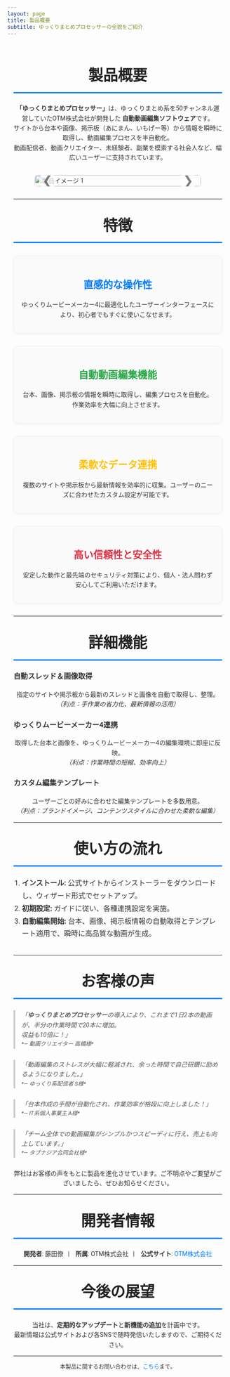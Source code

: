 ```yaml
---
layout: page
title: 製品概要
subtitle: ゆっくりまとめプロセッサーの全貌をご紹介
---
```


<style>
  /* Google Fonts（例: 'Roboto'）の読み込み */
  @import url('https://fonts.googleapis.com/css2?family=Roboto:wght@400;500;700&display=swap');

  /* 全体の基本設定 */
  .page-content {
    font-family: 'Roboto', sans-serif;
    line-height: 1.6;
    color: #333;
    max-width: 900px;
    margin: 0 auto;
    padding: 1em;
  }
  /* セクション見出し */
  .section-title {
    text-align: center;
    font-size: 2.4em;
    margin-top: 1em;
    margin-bottom: 0.7em;  /* 間隔を広めに設定 */
    color: #222;
    border-bottom: 3px solid #007BFF;
    padding-bottom: 0.3em;
  }
  /* クローセル（カルーセル）のスタイル */
  .carousel {
    position: relative;
    overflow: hidden;
    margin: 2em auto;
    max-width: 80%;
  }
  .carousel-inner {
    display: flex;
    transition: transform 0.5s ease-in-out;
  }
  .carousel-item {
    min-width: 100%;
    box-sizing: border-box;
  }
  .carousel-item img {
    width: 100%;
    display: block;
    border-radius: 8px;
    box-shadow: 0 4px 8px rgba(0,0,0,0.1);
  }
  /* ナビゲーション矢印 */
  .carousel-control {
    position: absolute;
    top: 50%;
    transform: translateY(-50%);
    font-size: 2em;
    color: rgba(0,0,0,0.5);
    background: rgba(255,255,255,0.7);
    border-radius: 50%;
    width: 40px;
    height: 40px;
    line-height: 40px;
    text-align: center;
    cursor: pointer;
    user-select: none;
    transition: background 0.3s, color 0.3s;
  }
  .carousel-control:hover {
    background: rgba(255,255,255,1);
    color: rgba(0,0,0,0.8);
  }
  .carousel-control.prev {
    left: 10px;
  }
  .carousel-control.next {
    right: 10px;
  }
  
  /* 以下は従来のその他のスタイル（特徴、詳細機能等） */
  .feature-item {
    text-align: center;
    padding: 1.2em;
    margin: 2em auto;  /* カード間の余白を広めに */
    border: 1px solid #eee;
    border-radius: 12px;
    background-color: #fafafa;
    max-width: 700px;
    box-shadow: 0 2px 6px rgba(0,0,0,0.05);
    transition: transform 0.3s ease, box-shadow 0.3s ease;
  }
  .feature-item:hover {
    transform: translateY(-5px);
    box-shadow: 0 4px 12px rgba(0,0,0,0.15);
  }
  .feature-item h3 {
    margin-bottom: 0.7em;
    font-size: 1.6em;
  }
  .usage-list {
    max-width: 800px;
    margin: 0 auto 2em;
    font-size: 1.15em;
    line-height: 1.8;
    list-style-type: decimal;
    padding-left: 1.2em;
  }
  blockquote {
    border-left: 4px solid #ccc;
    margin: 1.8em 0;
    padding-left: 1em;
    font-style: italic;
    color: #555;
  }
  a {
    color: #007BFF;
    text-decoration: none;
    transition: color 0.3s ease;
  }
  a:hover {
    color: #0056b3;
    text-decoration: underline;
  }
  @media screen and (max-width: 768px) {
    .section-title { font-size: 2em; }
    .subsection-title { font-size: 1.5em; }
    .feature-item { padding: 1em; margin: 1.5em; }
  }
</style>

<div class="page-content">

  <!-- 製品概要のイントロダクション -->
  <h2 class="section-title">製品概要</h2>
  <p style="text-align: center;">
    <strong>「ゆっくりまとめプロセッサー」</strong>は、ゆっくりまとめ系を50チャンネル運営していたOTM株式会社が開発した
    <strong>自動動画編集ソフトウェア</strong>です。<br>
    サイトから台本や画像、掲示板（あにまん、いもげー等）から情報を瞬時に取得し、動画編集プロセスを半自動化。<br>
    動画配信者、動画クリエイター、未経験者、副業を模索する社会人など、幅広いユーザーに支持されています。
  </p>

  <!-- クローセル（カルーセル）の導入：製品イメージ部分 -->
  <div id="productCarousel" class="carousel">
    <div class="carousel-inner">
      <div class="carousel-item">
        <img src="/assets/img/製品イメージ.png" alt="製品イメージ 1">
      </div>
      <div class="carousel-item">
        <img src="/assets/img/製品イメージ2.jpg" alt="製品イメージ 2">
      </div>
      <div class="carousel-item">
        <img src="/assets/img/製品イメージ3.jpg" alt="製品イメージ 3">
      </div>
    </div>
    <div class="carousel-control prev" onclick="prevSlide()">&#10094;</div>
    <div class="carousel-control next" onclick="nextSlide()">&#10095;</div>
  </div>

  <hr>

  <!-- 製品の特徴 -->
  <h2 class="section-title">特徴</h2>

  <div class="feature-item">
    <h3 style="color:#007BFF;">直感的な操作性</h3>
    <p>ゆっくりムービーメーカー4に最適化したユーザーインターフェースにより、初心者でもすぐに使いこなせます。</p>
  </div>

  <div class="feature-item">
    <h3 style="color:#28A745;">自動動画編集機能</h3>
    <p>台本、画像、掲示板の情報を瞬時に取得し、編集プロセスを自動化。作業効率を大幅に向上させます。</p>
  </div>

  <div class="feature-item">
    <h3 style="color:#FFC107;">柔軟なデータ連携</h3>
    <p>複数のサイトや掲示板から最新情報を効率的に収集。ユーザーのニーズに合わせたカスタム設定が可能です。</p>
  </div>

  <div class="feature-item">
    <h3 style="color:#DC3545;">高い信頼性と安全性</h3>
    <p>安定した動作と最先端のセキュリティ対策により、個人・法人問わず安心してご利用いただけます。</p>
  </div>

  <hr>

  <!-- 詳細な機能説明 -->
  <h2 class="section-title">詳細機能</h2>

  <h3 class="subsection-title">自動スレッド＆画像取得</h3>
  <p style="text-align: center;">
    指定のサイトや掲示板から最新のスレッドと画像を自動で取得し、整理。<br>
    <em>（利点：手作業の省力化、最新情報の活用）</em>
  </p>

  <h3 class="subsection-title">ゆっくりムービーメーカー4連携</h3>
  <p style="text-align: center;">
    取得した台本と画像を、ゆっくりムービーメーカー4の編集環境に即座に反映。<br>
    <em>（利点：作業時間の短縮、効率向上）</em>
  </p>

  <h3 class="subsection-title">カスタム編集テンプレート</h3>
  <p style="text-align: center;">
    ユーザーごとの好みに合わせた編集テンプレートを多数用意。<br>
    <em>（利点：ブランドイメージ、コンテンツスタイルに合わせた柔軟な編集）</em>
  </p>

  <hr>

  <!-- 利用の流れ -->
  <h2 class="section-title">使い方の流れ</h2>
  <ol class="usage-list">
    <li><strong>インストール:</strong> 公式サイトからインストーラーをダウンロードし、ウィザード形式でセットアップ。</li>
    <li><strong>初期設定:</strong> ガイドに従い、各種連携設定を実施。</li>
    <li><strong>自動編集開始:</strong> 台本、画像、掲示板情報の自動取得とテンプレート適用で、瞬時に高品質な動画が生成。</li>
  </ol>

  <hr>

  <!-- お客様の声 -->
  <h2 class="section-title">お客様の声</h2>
  <blockquote>
    「<strong>ゆっくりまとめプロセッサー</strong>の導入により、これまで1日2本の動画が、半分の作業時間で20本に増加。<br>
    収益も10倍に！」<br>
    <span style="font-size:0.9em;">*— 動画クリエイター 高橋様*</span>
  </blockquote>
  <blockquote>
    「動画編集のストレスが大幅に軽減され、余った時間で自己研鑽に励めるようになりました。」<br>
    <span style="font-size:0.9em;">*— ゆっくり系配信者 S様*</span>
  </blockquote>
  <blockquote>
    「台本作成の手間が自動化され、作業効率が格段に向上しました！」<br>
    <span style="font-size:0.9em;">*— IT系個人事業主 A様*</span>
  </blockquote>
  <blockquote>
    「チーム全体での動画編集がシンプルかつスピーディに行え、売上も向上しています。」<br>
    <span style="font-size:0.9em;">*— タブナジア合同会社様*</span>
  </blockquote>
  <p style="text-align: center;">
    弊社はお客様の声をもとに製品を進化させています。ご不明点やご要望がございましたら、ぜひお知らせください。
  </p>

  <hr>

  <!-- 開発者・企業情報 -->
  <h2 class="section-title">開発者情報</h2>
  <p style="text-align: center;">
    <strong>開発者</strong>: 藤田僚&nbsp;&nbsp;&nbsp;|&nbsp;&nbsp;&nbsp;
    <strong>所属</strong>: OTM株式会社&nbsp;&nbsp;&nbsp;|&nbsp;&nbsp;&nbsp;
    <strong>公式サイト</strong>: <a href="https://your-company-website.example" target="_blank">OTM株式会社</a>
  </p>

  <hr>

  <!-- 今後の展望 -->
  <h2 class="section-title">今後の展望</h2>
  <p style="text-align: center;">
    当社は、<strong>定期的なアップデート</strong>と<strong>新機能の追加</strong>を計画中です。<br>
    最新情報は公式サイトおよび各SNSで随時発信いたしますので、ご期待ください。
  </p>

  <hr>

  <!-- フッター情報 -->
  <p style="text-align: center; font-size: 0.9em;">
    本製品に関するお問い合わせは、<a href="mailto:fujita.otm@gmail.com">こちら</a>まで。
  </p>
</div>

<script>
  // クローセル（カルーセル）の実装
  var currentIndex = 0;
  var carouselInner = document.querySelector('#productCarousel .carousel-inner');
  var totalItems = document.querySelectorAll('#productCarousel .carousel-item').length;

  function showSlide(index) {
    if (index >= totalItems) { currentIndex = 0; }
    else if (index < 0) { currentIndex = totalItems - 1; }
    else { currentIndex = index; }
    carouselInner.style.transform = 'translateX(-' + (currentIndex * 100) + '%)';
  }

  function nextSlide() {
    showSlide(currentIndex + 1);
  }

  function prevSlide() {
    showSlide(currentIndex - 1);
  }

  setInterval(nextSlide, 5000); // 自動スライド（5秒ごと）
</script>
